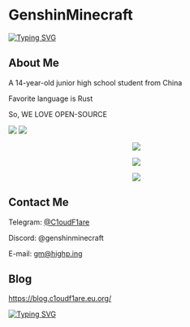 # GenshinMinecraft

[![Typing SVG](https://readme-typing-svg.herokuapp.com?font=Agbalumo&pause=1000&random=false&width=435&lines=Hi%2C+There+is+GenshinMinecraft)](https://git.io/typing-svg)

## About Me

A 14-year-old junior high school student from China

Favorite language is Rust

So, WE LOVE OPEN-SOURCE

![](https://github-readme-stats.vercel.app/api?username=GenshinMinecraft&count_private=true&show_icons=true&theme=dark)
![](https://github-readme-stats.vercel.app/api/top-langs/?username=GenshinMinecraft&layout=compact&theme=dark)

<p align="center">
  <a href="https://c1oudf1are.eu.org">
    <img src="https://skillicons.dev/icons?i=rust,bash,cpp,arduino,wasm" />
  </a>
</p>

<p align="center">
  <a href="https://c1oudf1are.eu.org">
    <img src="https://skillicons.dev/icons?i=linux,arch,debian,ubuntu,mint,windows" />
  </a>
</p>

<p align="center">
  <a href="https://c1oudf1are.eu.org">
    <img src="https://skillicons.dev/icons?i=cloudflare,githubactions,git,vim,discord,gmail,nginx,replit,vscode&perline=50" />
  </a>
</p>

## Contact Me

Telegram: [@C1oudF1are](https://t.me/c1oudf1are)

Discord: @genshinminecraft

E-mail: gm@highp.ing

## Blog
<https://blog.c1oudf1are.eu.org/>

[![Typing SVG](https://readme-typing-svg.herokuapp.com?font=Pixelify+Sans&size=40&pause=1000&random=false&width=800&lines=WE+LOVE+OPEN-SOURCE+--Arduino)](https://git.io/typing-svg)
